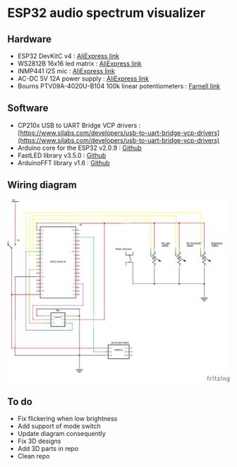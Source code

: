 # ESP32 audio spectrum visualizer

## Hardware
 - ESP32 DevKitC v4 : [AliExpress link](https://fr.aliexpress.com/item/4000089201026.html)
 - WS2812B 16x16 led matrix : [AliExpress link](https://fr.aliexpress.com/item/4000544584524.html)
 - INMP441 I2S mic : [AliExpress link](https://fr.aliexpress.com/item/4000045570318.html)
 - AC-DC 5V 12A power supply : [AliExpress link](https://fr.aliexpress.com/item/32695830918.html)
 - 	Bourns PTV09A-4020U-B104 100k linear potentiometers : [Farnell link](https://fr.farnell.com/bourns/ptv09a-4020u-b104/potentiom-rotatif-100kohm-9mm/dp/2469526)

## Software
 - CP210x USB to UART Bridge VCP drivers : [https://www.silabs.com/developers/usb-to-uart-bridge-vcp-drivers](https://www.silabs.com/developers/usb-to-uart-bridge-vcp-drivers)
 - Arduino core for the ESP32 v2.0.9 : [Github](https://github.com/espressif/arduino-esp32/releases/tag/2.0.9)
 - FastLED library v3.5.0 : [Github](https://github.com/FastLED/FastLED/releases/tag/3.5.0)
 - ArduinoFFT library v1.6 : [Github](https://github.com/kosme/arduinoFFT/releases/tag/v1.6)

## Wiring diagram
![Wiring diagram](/Schematics/Wiring_diagram.png)

## To do
 - Fix flickering when low brightness
 - Add support of mode switch
 - Update diagram consequently
 - Fix 3D designs
 - Add 3D parts in repo
 - Clean repo